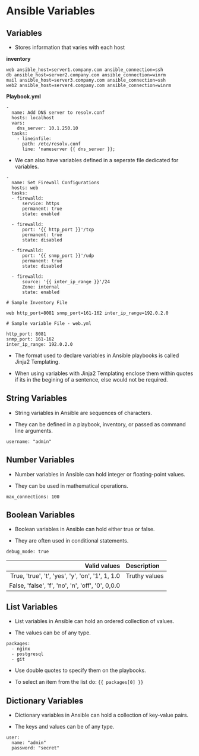 # Ansible Variables

## Variables

- Stores information that varies with each host

**inventory**
```
web ansible_host=server1.company.com ansible_connection=ssh
db ansible_host=server2.company.com ansible_connection=winrm
mail ansible_host=server3.company.com ansible_connection=ssh
web2 ansible_host=server4.company.com ansible_connection=winrm
```

**Playbook.yml**
```
-
  name: Add DNS server to resolv.conf
  hosts: localhost
  vars:
    dns_server: 10.1.250.10
  tasks:
    - lineinfile:
      path: /etc/resolv.conf
      line: 'nameserver {{ dns_server }};
```

- We can also have variables defined in a seperate file dedicated for variables.

```
-
  name: Set Firewall Configurations
  hosts: web
  tasks:
  - firewalld:
      service: https
      permanent: true
      state: enabled

  - firewalld:
      port: '{{ http_port }}'/tcp
      permanent: true
      state: disabled

  - firewalld:
      port: '{{ snmp_port }}'/udp
      permanent: true
      state: disabled

  - firewalld:
      source: '{{ inter_ip_range }}'/24
      Zone: internal
      state: enabled
```

```
# Sample Inventory File

web http_port=8081 snmp_port=161-162 inter_ip_range=192.0.2.0
```

```
# Sample variable File - web.yml

http_port: 8081
snmp_port: 161-162
inter_ip_range: 192.0.2.0
```

- The format used to declare variables in Ansible playbooks is called Jinja2 Templating.

- When using variables with Jinja2 Templating enclose them within quotes if its in the begining of a sentence, else would not be required.

## String Variables

- String variables in Ansible are sequences of characters.

- They can be defined in a playbook, inventory, or passed as command line arguments.

`username: "admin"`

## Number Variables

- Number variables in Ansible can hold integer or floating-point values.

- They can be used in mathematical operations.

`max_connections: 100`

## Boolean Variables

- Boolean variables in Ansible can hold either true or false.

- They are often used in conditional statements.


`debug_mode: true`

| Valid values | Description |
|-------------:|:------------|
| True, 'true', 't', 'yes', 'y', 'on', '1', 1, 1.0 | Truthy values |
| False, 'false', 'f', 'no', 'n', 'off', '0', 0,0.0 |

## List Variables

- List variables in Ansible can hold an ordered collection of values.

- The values can be of any type.

```
packages:
  - nginx
  - postgresql
  - git
```

- Use double quotes to specify them on the playbooks.

- To select an item from the list do: `{{ packages[0] }}`

## Dictionary Variables

- Dictionary variables in Ansible can hold a collection of key-value pairs.

- The keys and values can be of any type.

```
user:
  name: "admin"
  password: "secret"
```